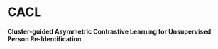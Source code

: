 # CACL



**Cluster-guided Asymmetric Contrastive Learning for Unsupervised Person Re-Identification**
